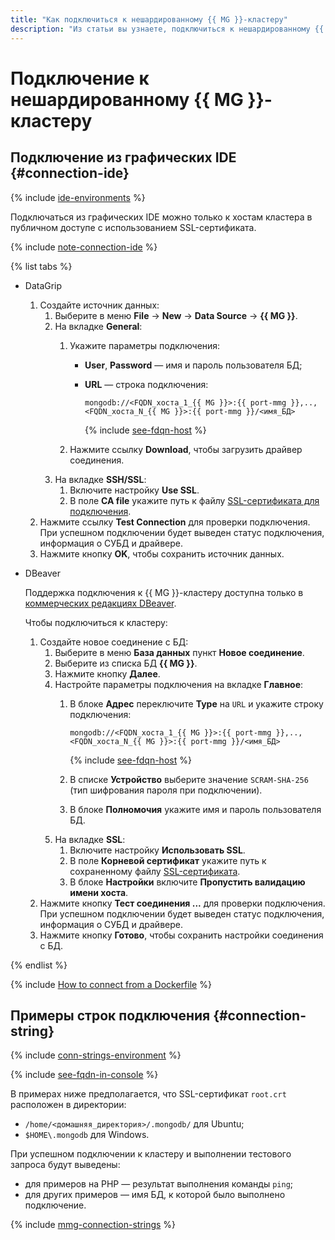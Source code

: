 ```yaml
---
title: "Как подключиться к нешардированному {{ MG }}-кластеру"
description: "Из статьи вы узнаете, подключиться к нешардированному {{ MG }}-кластеру."
---
```


# Подключение к нешардированному {{ MG }}-кластеру

## Подключение из графических IDE {#connection-ide}

{% include [ide-environments](../../../_includes/mdb/mmg-ide-envs.md) %}

Подключаться из графических IDE можно только к хостам кластера в публичном доступе с использованием SSL-сертификата.

{% include [note-connection-ide](../../../_includes/mdb/note-connection-ide.md) %}

{% list tabs %}

- DataGrip

  1. Создайте источник данных:
     1. Выберите в меню **File** → **New** → **Data Source** → **{{ MG }}**.
     1. На вкладке **General**:
        1. Укажите параметры подключения:
           * **User**, **Password** — имя и пароль пользователя БД;
           * **URL** — строка подключения:

                ```http
                mongodb://<FQDN_хоста_1_{{ MG }}>:{{ port-mmg }},..,<FQDN_хоста_N_{{ MG }}>:{{ port-mmg }}/<имя_БД>
                ```

                {% include [see-fdqn-host](../../../_includes/mdb/mmg/fqdn-host.md) %}

        1. Нажмите ссылку **Download**, чтобы загрузить драйвер соединения.
     1. На вкладке **SSH/SSL**:
        1. Включите настройку **Use SSL**.
        1. В поле **CA file** укажите путь к файлу [SSL-сертификата для подключения](./index.md#get-ssl-cert).
  1. Нажмите ссылку **Test Connection** для проверки подключения. При успешном подключении будет выведен статус подключения, информация о СУБД и драйвере.
  1. Нажмите кнопку **OK**, чтобы сохранить источник данных.

- DBeaver

  Поддержка подключения к {{ MG }}-кластеру доступна только в [коммерческих редакциях DBeaver](https://dbeaver.com/buy/).

  Чтобы подключиться к кластеру:

  1. Создайте новое соединение с БД:
     1. Выберите в меню **База данных** пункт **Новое соединение**.
     1. Выберите из списка БД **{{ MG }}**.
     1. Нажмите кнопку **Далее**.
     1. Настройте параметры подключения на вкладке **Главное**:
        1. В блоке **Адрес** переключите **Type** на `URL` и укажите строку подключения:

             ```http
             mongodb://<FQDN_хоста_1_{{ MG }}>:{{ port-mmg }},..,<FQDN_хоста_N_{{ MG }}>:{{ port-mmg }}/<имя_БД>
             ```

             {% include [see-fdqn-host](../../../_includes/mdb/mmg/fqdn-host.md) %}

        1. В списке **Устройство** выберите значение `SCRAM-SHA-256` (тип шифрования пароля при подключении).
        1. В блоке **Полномочия** укажите имя и пароль пользователя БД.
     1. На вкладке **SSL**:
        1. Включите настройку **Использовать SSL**.
        1. В поле **Корневой сертификат** укажите путь к сохраненному файлу [SSL-сертификата](./index.md#get-ssl-cert).
        1. В блоке **Настройки** включите **Пропустить валидацию имени хоста**.
  1. Нажмите кнопку **Тест соединения ...** для проверки подключения. При успешном подключении будет выведен статус подключения, информация о СУБД и драйвере.
  1. Нажмите кнопку **Готово**, чтобы сохранить настройки соединения с БД.

{% endlist %}

{% include [How to connect from a Dockerfile](../../../_includes/mdb/mmg/docker-and-mongodb.md) %}

## Примеры строк подключения {#connection-string}

{% include [conn-strings-environment](../../../_includes/mdb/mdb-conn-strings-env.md) %}

{% include [see-fqdn-in-console](../../../_includes/mdb/see-fqdn-in-console.md) %}

В примерах ниже предполагается, что SSL-сертификат `root.crt` расположен в директории:

* `/home/<домашняя_директория>/.mongodb/` для Ubuntu;
* `$HOME\.mongodb` для Windows.

При успешном подключении к кластеру и выполнении тестового запроса будут выведены:

* для примеров на PHP — результат выполнения команды `ping`;
* для других примеров — имя БД, к которой было выполнено подключение.

{% include [mmg-connection-strings](../../../_includes/mdb/mmg/conn-strings.md) %}
